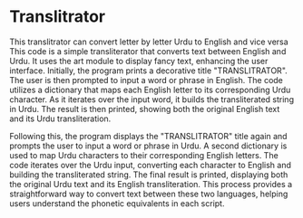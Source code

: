 # Translitrator
This translitrator can convert letter by letter Urdu to English and vice versa
This code is a simple transliterator that converts text between English and Urdu. It uses the art module to display fancy text, enhancing the user interface. Initially, the program prints a decorative title "TRANSLITRATOR". The user is then prompted to input a word or phrase in English. The code utilizes a dictionary that maps each English letter to its corresponding Urdu character. As it iterates over the input word, it builds the transliterated string in Urdu. The result is then printed, showing both the original English text and its Urdu transliteration.

Following this, the program displays the "TRANSLITRATOR" title again and prompts the user to input a word or phrase in Urdu. A second dictionary is used to map Urdu characters to their corresponding English letters. The code iterates over the Urdu input, converting each character to English and building the transliterated string. The final result is printed, displaying both the original Urdu text and its English transliteration. This process provides a straightforward way to convert text between these two languages, helping users understand the phonetic equivalents in each script.
